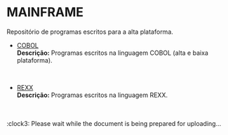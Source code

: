 # MAINFRAME

Repositório de programas escritos para a alta plataforma. 
<br />

* [COBOL](https://github.com/fermyno/mainframe/tree/main/COBOL)  
  **Descrição:** Programas escritos na linguagem COBOL (alta e baixa plataforma).  
<br />

* [REXX](https://github.com/fermyno/mainframe/tree/main/REXX)  
  **Descrição:** Programas escritos na linguagem REXX.  
<br />










<br />
:clock3: Please wait while the document is being prepared for uploading... 
<br />
